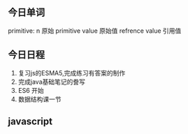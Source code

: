 ## 今日单词
primitive: n 原始
primitive value 原始值
refrence value 引用值

## 今日日程
1. 复习js的ESMA5,完成练习有答案的制作
2. 完成java基础笔记的誊写
4. ES6 开始
3. 数据结构课一节

## javascript
